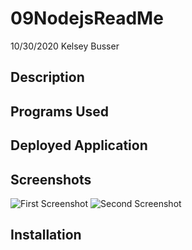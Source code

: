 # 09NodejsReadMe
10/30/2020
Kelsey Busser 

## Description

## Programs Used

## Deployed Application

## Screenshots

![First Screenshot]()
![Second Screenshot]()

## Installation